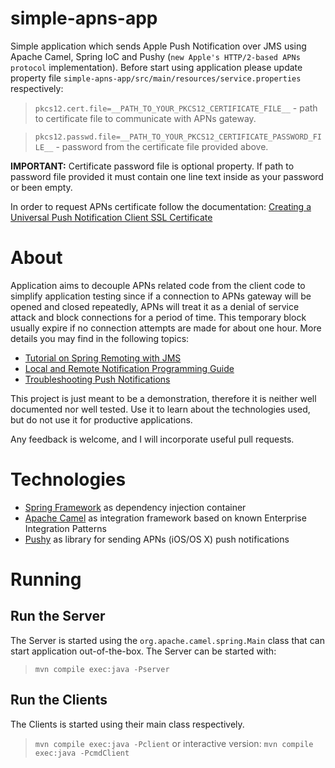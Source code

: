 # simple-apns-app

Simple application which sends Apple Push Notification over JMS using Apache Camel, Spring IoC and Pushy (`new Apple's HTTP/2-based APNs protocol` implementation).
Before start using application please update property file `simple-apns-app/src/main/resources/service.properties` respectively:

> `pkcs12.cert.file=__PATH_TO_YOUR_PKCS12_CERTIFICATE_FILE__` - path to certificate file to communicate with APNs gateway.

> `pkcs12.passwd.file=__PATH_TO_YOUR_PKCS12_CERTIFICATE_PASSWORD_FILE__` - password from the certificate file provided above.

**IMPORTANT:** Certificate password file is optional property. If path to password file provided it must contain one line text inside as your password or been empty.

In order to request APNs certificate follow the documentation: [Creating a Universal Push Notification Client SSL Certificate](https://developer.apple.com/library/mac/documentation/IDEs/Conceptual/AppDistributionGuide/AddingCapabilities/AddingCapabilities.html#//apple_ref/doc/uid/TP40012582-CH26-SW11)

# About

Application aims to decouple APNs related code from the client code to simplify application testing
since if a connection to APNs gateway will be opened and closed repeatedly,
APNs will treat it as a denial of service attack and block connections for a period of time.
This temporary block usually expire if no connection attempts are made for about one hour.
More details you may find in the following topics:
- [Tutorial on Spring Remoting with JMS](http://camel.apache.org/tutorial-jmsremoting.html)
- [Local and Remote Notification Programming Guide](https://developer.apple.com/library/mac/documentation/NetworkingInternet/Conceptual/RemoteNotificationsPG/Chapters/APNsProviderAPI.html#//apple_ref/doc/uid/TP40008194-CH101-SW6)
- [Troubleshooting Push Notifications](https://developer.apple.com/library/ios/technotes/tn2265/_index.html)

This project is just meant to be a demonstration, therefore it is neither well documented nor well tested. Use it to learn about the technologies used, but do not use it for productive applications.

Any feedback is welcome, and I will incorporate useful pull requests.

# Technologies

- [Spring Framework](https://projects.spring.io/spring-framework/) as dependency injection container
- [Apache Camel](http://camel.apache.org/) as integration framework based on known Enterprise Integration Patterns
- [Pushy](http://relayrides.github.io/pushy/) as library for sending APNs (iOS/OS X) push notifications

# Running

## Run the Server

The Server is started using the `org.apache.camel.spring.Main` class that can start application out-of-the-box. The Server can be started with:
> ```mvn compile exec:java -Pserver```

## Run the Clients

The Clients is started using their main class respectively.
> ```mvn compile exec:java -Pclient```
or interactive version:
> ```mvn compile exec:java -PcmdClient```
